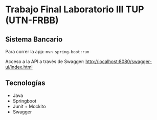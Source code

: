 # Trabajo Final Laboratorio III TUP (UTN-FRBB)

## Sistema Bancario

Para correr la app: `mvn spring-boot:run`

Acceso a la API a través de Swagger: [http://localhost:8080/swagger-ui/index.html](http://localhost:8080/swagger-ui/index.html)

## Tecnologías

- Java
- Springboot
- Junit + Mockito
- Swagger

